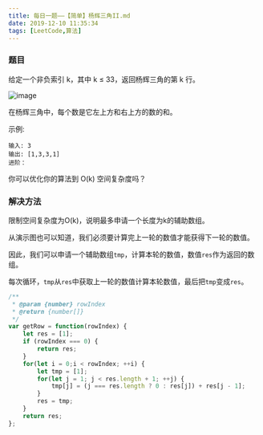 ```yaml
---
title: 每日一题——【简单】杨辉三角II.md
date: 2019-12-10 11:35:34
tags: [LeetCode,算法]
---
```


### 题目
给定一个非负索引 k，其中 k ≤ 33，返回杨辉三角的第 k 行。

![image](https://upload.wikimedia.org/wikipedia/commons/0/0d/PascalTriangleAnimated2.gif)

在杨辉三角中，每个数是它左上方和右上方的数的和。

示例:
```
输入: 3
输出: [1,3,3,1]
进阶：
```
你可以优化你的算法到 O(k) 空间复杂度吗？

### 解决方法
限制空间复杂度为O(k)，说明最多申请一个长度为k的辅助数组。

从演示图也可以知道，我们必须要计算完上一轮的数值才能获得下一轮的数值。

因此，我们可以申请一个辅助数组`tmp`，计算本轮的数值，数值`res`作为返回的数组。

每次循环，`tmp`从`res`中获取上一轮的数值计算本轮数值，最后把`tmp`变成`res`。

```js
/**
 * @param {number} rowIndex
 * @return {number[]}
 */
var getRow = function(rowIndex) {
    let res = [1];
    if (rowIndex === 0) {
        return res;
    }
    for(let i = 0;i < rowIndex; ++i) {
        let tmp = [1];
        for(let j = 1; j < res.length + 1; ++j) {
            tmp[j] = (j === res.length ? 0 : res[j]) + res[j - 1];
        }
        res = tmp;
    }
    return res;
};
```